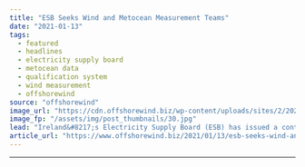 ```yaml
---
title: "ESB Seeks Wind and Metocean Measurement Teams"
date: "2021-01-13"
tags: 
  - featured
  - headlines
  - electricity supply board
  - metocean data
  - qualification system
  - wind measurement
  - offshorewind
source: "offshorewind"
image_url: "https://cdn.offshorewind.biz/wp-content/uploads/sites/2/2021/01/13095003/ESB-Seeks-Wind-and-Metocean-Measurement-Teams.jpg"
image_fp: "/assets/img/post_thumbnails/30.jpg"
lead: "Ireland&#8217;s Electricity Supply Board (ESB) has issued a contract notice for a qualification system"
article_url: "https://www.offshorewind.biz/2021/01/13/esb-seeks-wind-and-metocean-measurement-teams/"
---
```


---
